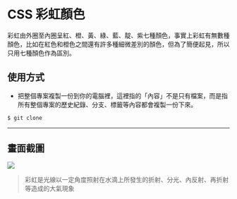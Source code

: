 # CSS 彩虹顏色

彩虹由外圈至內圈呈紅、橙、黃、綠、藍、靛、紫七種顏色，事實上彩虹有無數種顏色，比如在紅色和橙色之間還有許多種細微差別的顏色，但為了簡便起見，所以只用七種顏色作為區別。

## 使用方式
- 把整個專案複製一份到你的電腦裡，這裡指的「內容」不是只有檔案，而是指所有整個專案的歷史紀錄、分支、標籤等內容都會複製一份下來。
```sh
$ git clone
```

----

## 畫面截圖
![](https://i.imgur.com/yndIwIt.gif)
> 彩虹是光線以一定角度照射在水滴上所發生的折射、分光、內反射、再折射等造成的大氣現象
